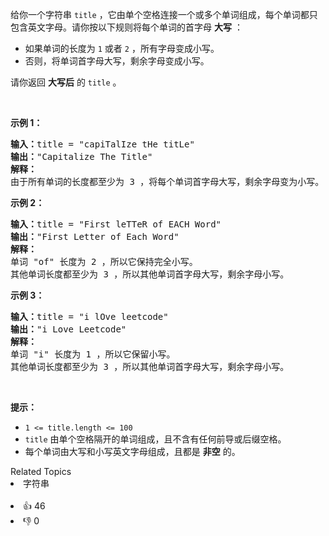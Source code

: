 <p>给你一个字符串&nbsp;<code>title</code>&nbsp;，它由单个空格连接一个或多个单词组成，每个单词都只包含英文字母。请你按以下规则将每个单词的首字母 <strong>大写</strong>&nbsp;：</p>

<ul> 
 <li>如果单词的长度为&nbsp;<code>1</code>&nbsp;或者&nbsp;<code>2</code>&nbsp;，所有字母变成小写。</li> 
 <li>否则，将单词首字母大写，剩余字母变成小写。</li> 
</ul>

<p>请你返回 <strong>大写后</strong>&nbsp;的<em>&nbsp;</em><code>title</code>&nbsp;。</p>

<p>&nbsp;</p>

<p><b>示例 1：</b></p>

<pre><b>输入：</b>title = "capiTalIze tHe titLe"
<b>输出：</b>"Capitalize The Title"
<strong>解释：</strong>
由于所有单词的长度都至少为 3 ，将每个单词首字母大写，剩余字母变为小写。
</pre>

<p><strong>示例 2：</strong></p>

<pre><b>输入：</b>title = "First leTTeR of EACH Word"
<b>输出：</b>"First Letter of Each Word"
<strong>解释：</strong>
单词 "of" 长度为 2 ，所以它保持完全小写。
其他单词长度都至少为 3 ，所以其他单词首字母大写，剩余字母小写。
</pre>

<p><strong>示例 3：</strong></p>

<pre><b>输入：</b>title = "i lOve leetcode"
<b>输出：</b>"i Love Leetcode"
<strong>解释：</strong>
单词 "i" 长度为 1 ，所以它保留小写。
其他单词长度都至少为 3 ，所以其他单词首字母大写，剩余字母小写。
</pre>

<p>&nbsp;</p>

<p><strong>提示：</strong></p>

<ul> 
 <li><code>1 &lt;= title.length &lt;= 100</code></li> 
 <li><code>title</code>&nbsp;由单个空格隔开的单词组成，且不含有任何前导或后缀空格。</li> 
 <li>每个单词由大写和小写英文字母组成，且都是 <strong>非空</strong>&nbsp;的。</li> 
</ul>

<div><div>Related Topics</div><div><li>字符串</li></div></div><br><div><li>👍 46</li><li>👎 0</li></div>